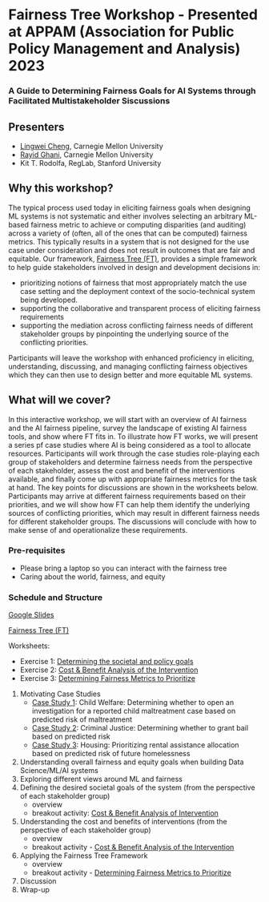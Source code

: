 # Fairness Tree Workshop - Presented at APPAM  (Association for Public Policy Management and Analysis) 2023
### A Guide to Determining Fairness Goals for AI Systems through Facilitated Multistakeholder Siscussions

## Presenters
- [Lingwei Cheng](https://lwc.netlify.app/), Carnegie Mellon University
- [Rayid Ghani](http://www.rayidghani.com), Carnegie Mellon University
- Kit T. Rodolfa, RegLab, Stanford University

## Why this workshop? 

The typical process used today in eliciting fairness goals when designing ML systems is not systematic and either involves selecting an arbitrary ML-based fairness metric to achieve or computing disparities (and auditing) across a variety of (often, all of the ones that can be computed) fairness metrics. This typically results in a system that is not designed for the use case under consideration and does not result in outcomes that are fair and equitable. Our framework, [Fairness Tree (FT)](https://lw334.github.io/fairness_tree/), provides a simple framework to help guide stakeholders involved in design and development decisions in:
- prioritizing notions of fairness that most appropriately match the use case setting and the deployment context of the socio-technical system being developed.
- supporting the collaborative and transparent process of eliciting fairness requirements 
- supporting the mediation across conflicting fairness needs of different stakeholder groups by pinpointing the underlying source of the conflicting priorities. 

Participants will leave the workshop with enhanced proficiency in eliciting, understanding, discussing, and managing conflicting fairness objectives which they can then use to design better and more equitable ML systems.

## What will we cover? 
In this interactive workshop, we will start with an overview of AI fairness and the AI fairness pipeline, survey the landscape of existing AI fairness tools, and show where FT fits in. To illustrate how FT works, we will present a series pf case studies where AI is being considered as a tool to allocate resources. Participants will work through the case studies role-playing each group of stakeholders and determine fairness needs from the perspective of each stakeholder, assess the cost and benefit of the interventions available, and finally come up with appropriate fairness metrics for the task at hand. The key points for discussions are shown in the worksheets below. Participants may arrive at different fairness requirements based on their priorities, and we will show how FT can help them identify the underlying sources of conflicting priorities, which may result in different fairness needs for different stakeholder groups. The discussions will conclude with how to make sense of and operationalize these requirements.

### Pre-requisites

- Please bring a laptop so you can interact with the fairness tree
- Caring about the world, fairness, and equity

### Schedule and Structure
[Google Slides](https://docs.google.com/presentation/d/1xXQjlpeJSRXkhb9RSqAOh3v4oK59nN24bP-_5XLvbcE/edit#slide=id.p)

[Fairness Tree (FT)](https://lw334.github.io/fairness_tree/)

Worksheets: 

- Exercise 1: [Determining the societal and policy goals](https://docs.google.com/document/d/1GpJKTEFi4Qp098djT5_RcN5UYD3AfIg9m664pO6qxjQ/edit?usp=sharing)
- Exercise 2: [Cost & Benefit Analysis of the Intervention](https://docs.google.com/document/d/1zhD6Dvkv3enQGYKQ9zspEmkDow08JCPCcaMw8C7wxlA/edit?usp=sharing)
- Exercise 3: [Determining Fairness Metrics to Prioritize ](https://docs.google.com/document/d/1lqd8_yvjjh6mEPakHDPjx2Jrn7wvLpLdujDizqqtM24/edit?usp=sharing)
  
1. Motivating Case Studies
   - [Case Study 1](https://docs.google.com/document/d/1rnstbzKDBfrpj4vTV1gJJTarqZ5ltcvxvHdFnZuYKik/edit#heading=h.2v0rv9rx3b4u): Child Welfare: Determining whether to open an investigation for a reported child maltreatment case based on predicted risk of maltreatment
   - [Case Study 2](https://): Criminal Justice: Determining whether to grant bail based on predicted risk 
   - [Case Study 3](https://docs.google.com/document/d/1mdrcdwTQU9afV3cCESuJUQpT98-iyeOOszb4W_aEAQk/edit#heading=h.4oe3nkjkjaps): Housing: Prioritizing rental assistance allocation  based on predicted risk of future homelessness 
2. Understanding overall fairness and equity goals when building Data Science/ML/AI systems
3. Exploring different views around ML and fairness
4. Defining the desired societal goals of the system (from the perspective of each stakeholder group)
   - overview
   - breakout activity: [Cost & Benefit Analysis of Intervention](https://docs.google.com/document/d/1zhD6Dvkv3enQGYKQ9zspEmkDow08JCPCcaMw8C7wxlA/edit?usp=sharing)
5. Understanding the cost and benefits of interventions  (from the perspective of each stakeholder group)
   - overview
   - breakout activity - [Cost & Benefit Analysis of the Intervention](https://docs.google.com/document/d/1zhD6Dvkv3enQGYKQ9zspEmkDow08JCPCcaMw8C7wxlA/edit?usp=sharing)
6. Applying the Fairness Tree Framework
   - overview
   - breakout activity - [Determining Fairness Metrics to Prioritize](https://docs.google.com/document/d/1lqd8_yvjjh6mEPakHDPjx2Jrn7wvLpLdujDizqqtM24/edit?usp=sharing)
7. Discussion
8. Wrap-up
